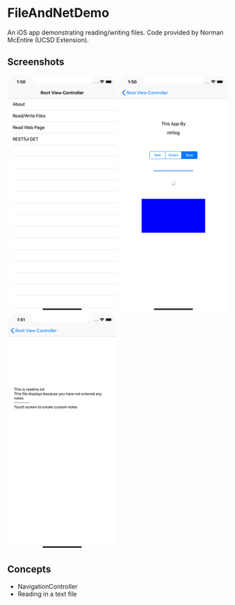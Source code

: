 # FileAndNetDemo

An iOS app demonstrating reading/writing files. Code provided by Norman McEntire (UCSD Extension).

## Screenshots
![Alt text](/pictures/home.png?raw=true)
![Alt text](/pictures/about.png?raw=true)
![Alt text](/pictures/read_file.png?raw=true)

## Concepts
- NavigationController
- Reading in a text file
